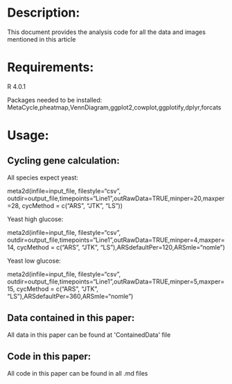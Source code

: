 Description:
===
This document provides the analysis code for all the data and images mentioned in this article

Requirements:
===
R 4.0.1

Packages needed to be installed: MetaCycle,pheatmap,VennDiagram,ggplot2,cowplot,ggplotify,dplyr,forcats

Usage:
===
Cycling gene calculation: 
---
All species expect yeast:

meta2d(infile=input_file, filestyle=“csv”, outdir=output_file,timepoints=“Line1”,outRawData=TRUE,minper=20,maxper=28, cycMethod = c(“ARS”, “JTK”, “LS”))

Yeast high glucose:

meta2d(infile=input_file, filestyle=“csv”, outdir=output_file,timepoints=“Line1”,outRawData=TRUE,minper=4,maxper=14, cycMethod = c(“ARS”, “JTK”, “LS”),ARSdefaultPer=120,ARSmle=“nomle”)

Yeast low glucose:

 meta2d(infile=input_file, filestyle=“csv”, outdir=output_file,timepoints=“Line1”,outRawData=TRUE,minper=5,maxper=15, cycMethod = c(“ARS”, “JTK”, “LS”),ARSdefaultPer=360,ARSmle=“nomle”)
 
 Data contained in this paper:
 ---
 All data in this paper can be found at 'ContainedData' file
 
 Code in this paper:
 ---
 All code in this paper can be found in all .md files
